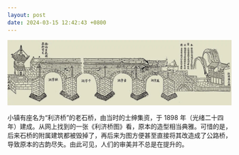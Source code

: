 ```yaml
---
layout: post
date: 2024-03-15 12:42:43 +0800
---
```


![历口利济桥](/assets/img/2024/liji-bridge.jpg)

小镇有座名为“利济桥”的老石桥，由当时的士绅集资，于 1898 年（光绪二十四年）建成。从网上找到的一张《利济桥图》看，原本的造型相当典雅。可惜的是，后来石桥的附属建筑都被毁掉了，再后来为图方便甚至直接将其改造成了公路桥，导致原本的古韵尽失。由此可见，人们的审美并不总是在提升的。
